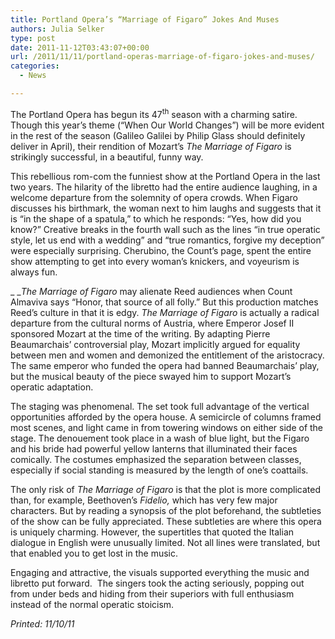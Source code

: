```yaml
---
title: Portland Opera’s “Marriage of Figaro” Jokes And Muses
authors: Julia Selker
type: post
date: 2011-11-12T03:43:07+00:00
url: /2011/11/11/portland-operas-marriage-of-figaro-jokes-and-muses/
categories:
  - News

---
```

The Portland Opera has begun its 47<sup>th</sup> season with a charming satire. Though this year’s theme (“When Our World Changes”) will be more evident in the rest of the season (Galileo Galilei by Philip Glass should definitely deliver in April), their rendition of Mozart’s _The Marriage of Figaro_ is strikingly successful, in a beautiful, funny way.

This rebellious rom-com the funniest show at the Portland Opera in the last two years. The hilarity of the libretto had the entire audience laughing, in a welcome departure from the solemnity of opera crowds. When Figaro discusses his birthmark, the woman next to him laughs and suggests that it is “in the shape of a spatula,” to which he responds: “Yes, how did you know?” Creative breaks in the fourth wall such as the lines “in true operatic style, let us end with a wedding” and “true romantics, forgive my deception” were especially surprising. Cherubino, the Count’s page, spent the entire show attempting to get into every woman’s knickers, and voyeurism is always fun.

_ __The Marriage of Figaro_ may alienate Reed audiences when Count Almaviva says “Honor, that source of all folly.” But this production matches Reed’s culture in that it is edgy. _The Marriage of Figaro_ is actually a radical departure from the cultural norms of Austria, where Emperor Josef II sponsored Mozart at the time of the writing. By adapting Pierre Beaumarchais’ controversial play, Mozart implicitly argued for equality between men and women and demonized the entitlement of the aristocracy. The same emperor who funded the opera had banned Beaumarchais’ play, but the musical beauty of the piece swayed him to support Mozart’s operatic adaptation.

The staging was phenomenal. The set took full advantage of the vertical opportunities afforded by the opera house. A semicircle of columns framed most scenes, and light came in from towering windows on either side of the stage. The denouement took place in a wash of blue light, but the Figaro and his bride had powerful yellow lanterns that illuminated their faces comically. The costumes emphasized the separation between classes, especially if social standing is measured by the length of one’s coattails.

The only risk of _The Marriage of Figaro_ is that the plot is more complicated than, for example, Beethoven’s _Fidelio,_ which has very few major characters. But by reading a synopsis of the plot beforehand, the subtleties of the show can be fully appreciated. These subtleties are where this opera is uniquely charming. However, the supertitles that quoted the Italian dialogue in English were unusually limited. Not all lines were translated, but that enabled you to get lost in the music.

Engaging and attractive, the visuals supported everything the music and libretto put forward.  The singers took the acting seriously, popping out from under beds and hiding from their superiors with full enthusiasm instead of the normal operatic stoicism.

_Printed: 11/10/11_